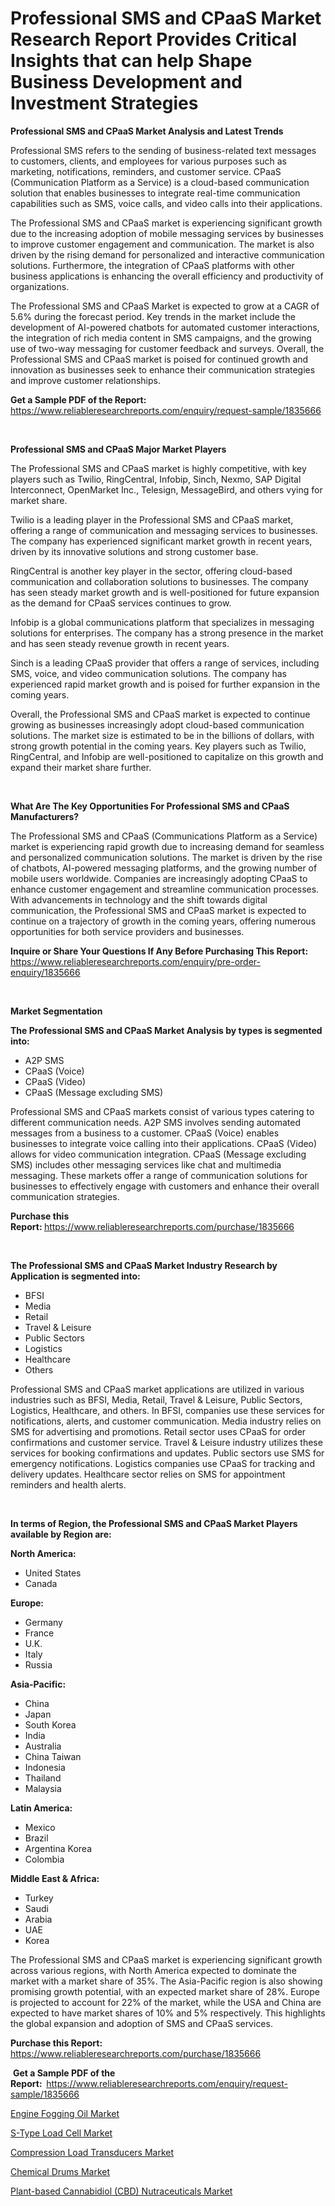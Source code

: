 <p><h1>Professional SMS and CPaaS Market Research Report Provides Critical Insights that can help Shape Business Development and Investment Strategies</h1></p><p><strong>Professional SMS and CPaaS Market Analysis and Latest Trends</strong></p>
<p><p>Professional SMS refers to the sending of business-related text messages to customers, clients, and employees for various purposes such as marketing, notifications, reminders, and customer service. CPaaS (Communication Platform as a Service) is a cloud-based communication solution that enables businesses to integrate real-time communication capabilities such as SMS, voice calls, and video calls into their applications.</p><p>The Professional SMS and CPaaS market is experiencing significant growth due to the increasing adoption of mobile messaging services by businesses to improve customer engagement and communication. The market is also driven by the rising demand for personalized and interactive communication solutions. Furthermore, the integration of CPaaS platforms with other business applications is enhancing the overall efficiency and productivity of organizations.</p><p>The Professional SMS and CPaaS Market is expected to grow at a CAGR of 5.6% during the forecast period. Key trends in the market include the development of AI-powered chatbots for automated customer interactions, the integration of rich media content in SMS campaigns, and the growing use of two-way messaging for customer feedback and surveys. Overall, the Professional SMS and CPaaS market is poised for continued growth and innovation as businesses seek to enhance their communication strategies and improve customer relationships.</p></p>
<p><strong>Get a Sample PDF of the Report:&nbsp;</strong> <a href="https://www.reliableresearchreports.com/enquiry/request-sample/1835666">https://www.reliableresearchreports.com/enquiry/request-sample/1835666</a></p>
<p>&nbsp;</p>
<p><strong>Professional SMS and CPaaS Major Market Players</strong></p>
<p><p>The Professional SMS and CPaaS market is highly competitive, with key players such as Twilio, RingCentral, Infobip, Sinch, Nexmo, SAP Digital Interconnect, OpenMarket Inc., Telesign, MessageBird, and others vying for market share.</p><p>Twilio is a leading player in the Professional SMS and CPaaS market, offering a range of communication and messaging services to businesses. The company has experienced significant market growth in recent years, driven by its innovative solutions and strong customer base.</p><p>RingCentral is another key player in the sector, offering cloud-based communication and collaboration solutions to businesses. The company has seen steady market growth and is well-positioned for future expansion as the demand for CPaaS services continues to grow.</p><p>Infobip is a global communications platform that specializes in messaging solutions for enterprises. The company has a strong presence in the market and has seen steady revenue growth in recent years.</p><p>Sinch is a leading CPaaS provider that offers a range of services, including SMS, voice, and video communication solutions. The company has experienced rapid market growth and is poised for further expansion in the coming years.</p><p>Overall, the Professional SMS and CPaaS market is expected to continue growing as businesses increasingly adopt cloud-based communication solutions. The market size is estimated to be in the billions of dollars, with strong growth potential in the coming years. Key players such as Twilio, RingCentral, and Infobip are well-positioned to capitalize on this growth and expand their market share further.</p></p>
<p>&nbsp;</p>
<p><strong>What Are The Key Opportunities For Professional SMS and CPaaS Manufacturers?</strong></p>
<p><p>The Professional SMS and CPaaS (Communications Platform as a Service) market is experiencing rapid growth due to increasing demand for seamless and personalized communication solutions. The market is driven by the rise of chatbots, AI-powered messaging platforms, and the growing number of mobile users worldwide. Companies are increasingly adopting CPaaS to enhance customer engagement and streamline communication processes. With advancements in technology and the shift towards digital communication, the Professional SMS and CPaaS market is expected to continue on a trajectory of growth in the coming years, offering numerous opportunities for both service providers and businesses.</p></p>
<p><strong>Inquire or Share Your Questions If Any Before Purchasing This Report:</strong> <a href="https://www.reliableresearchreports.com/enquiry/pre-order-enquiry/1835666">https://www.reliableresearchreports.com/enquiry/pre-order-enquiry/1835666</a></p>
<p>&nbsp;</p>
<p><strong>Market Segmentation</strong></p>
<p><strong>The Professional SMS and CPaaS Market Analysis by types is segmented into:</strong></p>
<p><ul><li>A2P SMS</li><li>CPaaS (Voice)</li><li>CPaaS (Video)</li><li>CPaaS (Message excluding SMS)</li></ul></p>
<p><p>Professional SMS and CPaaS markets consist of various types catering to different communication needs. A2P SMS involves sending automated messages from a business to a customer. CPaaS (Voice) enables businesses to integrate voice calling into their applications. CPaaS (Video) allows for video communication integration. CPaaS (Message excluding SMS) includes other messaging services like chat and multimedia messaging. These markets offer a range of communication solutions for businesses to effectively engage with customers and enhance their overall communication strategies.</p></p>
<p><strong>Purchase this Report:&nbsp;</strong><a href="https://www.reliableresearchreports.com/purchase/1835666">https://www.reliableresearchreports.com/purchase/1835666</a></p>
<p>&nbsp;</p>
<p><strong>The Professional SMS and CPaaS Market Industry Research by Application is segmented into:</strong></p>
<p><ul><li>BFSI</li><li>Media</li><li>Retail</li><li>Travel & Leisure</li><li>Public Sectors</li><li>Logistics</li><li>Healthcare</li><li>Others</li></ul></p>
<p><p>Professional SMS and CPaaS market applications are utilized in various industries such as BFSI, Media, Retail, Travel & Leisure, Public Sectors, Logistics, Healthcare, and others. In BFSI, companies use these services for notifications, alerts, and customer communication. Media industry relies on SMS for advertising and promotions. Retail sector uses CPaaS for order confirmations and customer service. Travel & Leisure industry utilizes these services for booking confirmations and updates. Public sectors use SMS for emergency notifications. Logistics companies use CPaaS for tracking and delivery updates. Healthcare sector relies on SMS for appointment reminders and health alerts.</p></p>
<p>&nbsp;</p>
<p><strong>In terms of Region, the Professional SMS and CPaaS Market Players available by Region are:</strong></p>
<p>
    <p> <strong> North America: </strong>
        <ul>
            <li>United States</li>
            <li>Canada</li>
        </ul>
        </p> 
    <p> <strong> Europe: </strong>
        <ul>
            <li>Germany</li>
            <li>France</li>
            <li>U.K.</li>
            <li>Italy</li>
            <li>Russia</li>
        </ul>
        </p> 
    <p> <strong> Asia-Pacific: </strong>
        <ul>
            <li>China</li>
            <li>Japan</li>
            <li>South Korea</li>
            <li>India</li>
            <li>Australia</li>
            <li>China Taiwan</li>
            <li>Indonesia</li>
            <li>Thailand</li>
            <li>Malaysia</li>
        </ul>
        </p> 
    <p> <strong> Latin America: </strong>
        <ul>
            <li>Mexico</li>
            <li>Brazil</li>
            <li>Argentina Korea</li>
            <li>Colombia</li>
        </ul>
        </p> 
    <p> <strong> Middle East & Africa: </strong>
        <ul>
            <li>Turkey</li>
            <li>Saudi</li>
            <li>Arabia</li>
            <li>UAE</li>
            <li>Korea</li>
        </ul>
    </p>
    </p>
<p><p>The Professional SMS and CPaaS market is experiencing significant growth across various regions, with North America expected to dominate the market with a market share of 35%. The Asia-Pacific region is also showing promising growth potential, with an expected market share of 28%. Europe is projected to account for 22% of the market, while the USA and China are expected to have market shares of 10% and 5% respectively. This highlights the global expansion and adoption of SMS and CPaaS services.</p></p>
<p><strong>Purchase this Report: </strong><a href="https://www.reliableresearchreports.com/purchase/1835666">https://www.reliableresearchreports.com/purchase/1835666</a></p>
<p>&nbsp;<strong>Get a Sample PDF of the Report:&nbsp;&nbsp;</strong><a href="https://www.reliableresearchreports.com/enquiry/request-sample/1835666">https://www.reliableresearchreports.com/enquiry/request-sample/1835666</a></p>
<p><strong></strong></p>
<p><p><a href="https://issuu.com/reportprime-2/docs/engine-fogging-oil-market-size-2030.pptx">Engine Fogging Oil Market</a></p><p><a href="https://github.com/brenzgnarento/Market-Research-Report-List-1/blob/main/s-type-load-cell-market.md">S-Type Load Cell Market</a></p><p><a href="https://github.com/jerrycopelandthomaswsqd8q/Market-Research-Report-List-1/blob/main/compression-load-transducers-market.md">Compression Load Transducers Market</a></p><p><a href="https://issuu.com/reportprime-2/docs/chemical-drums-market-size-2030.pptx">Chemical Drums Market</a></p><p><a href="https://medium.com/@joedaniels66/plant-based-cannabidiol-cbd-nutraceuticals-market-trends-forecast-and-competitive-analysis-to-a34a68e26b0e">Plant-based Cannabidiol (CBD) Nutraceuticals Market</a></p></p>